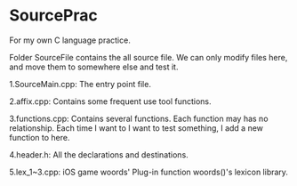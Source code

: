 SourcePrac
==========

For my own C language practice.

Folder SourceFile contains the all source file.
We can only modify files here, and move them to
somewhere else and test it.


1.SourceMain.cpp:
	The entry point file.
	
2.affix.cpp:
	Contains some frequent use tool functions.

3.functions.cpp:
	Contains several functions.
	Each function may has no relationship.
	Each time I want to I want to test something,
	I add a new function to here.

4.header.h:
	All the declarations and destinations.

5.lex_1~3.cpp:
	iOS game woords' Plug-in function woords()'s lexicon library.